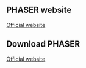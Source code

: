 ## PHASER website
<a href="https://phaser.io/">Official website</a>

## Download PHASER
<a href="https://phaser.io/download">Official website</a>
